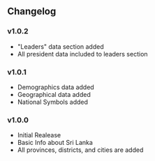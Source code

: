 ## Changelog

### v1.0.2

- "Leaders" data section added
- All president data included to leaders section 

### v1.0.1

- Demographics data added
- Geographical data added
- National Symbols added

### v1.0.0

- Initial Realease
- Basic Info about Sri Lanka
- All provinces, districts, and cities are added